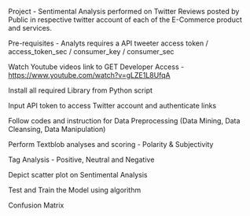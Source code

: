 Project - Sentimental Analysis performed on Twitter Reviews posted by Public in respective twitter account of each of the E-Commerce product and services.

Pre-requisites - Analyts requires a API tweeter access token / access_token_sec / consumer_key / consumer_sec 

Watch Youtube videos link to GET Developer Access - https://www.youtube.com/watch?v=gLZE1L8UfqA

Install all required Library from Python script

Input API token to access Twitter account and authenticate links

Follow codes and instruction for Data Preprocessing (Data Mining, Data Cleansing, Data Manipulation) 

Perform Textblob analyses and scoring - Polarity & Subjectivity

Tag Analysis - Positive, Neutral and Negative

Depict scatter plot on Sentimental Analysis

Test and Train the Model using algorithm

Confusion Matrix
